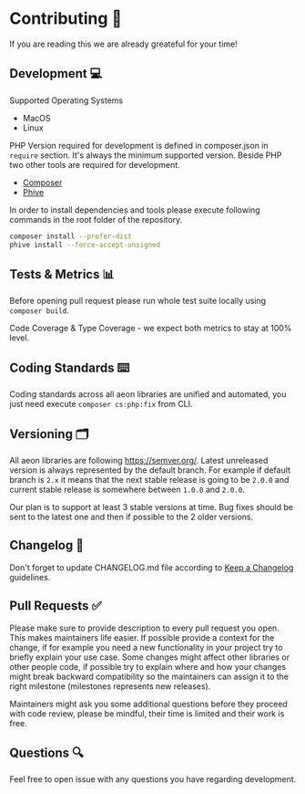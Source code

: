 # Contributing 🥰

If you are reading this we are already greateful for your time! 

## Development 💻

Supported Operating Systems

* MacOS 
* Linux 

PHP Version required for development is defined in composer.json in `require` section. It's always the minimum supported version.
Beside PHP two other tools are required for development. 

* [Composer](https://getcomposer.org/doc/00-intro.md#installation-linux-unix-macos) 
* [Phive](https://phar.io/#Install) 

In order to install dependencies and tools please execute following commands in the root folder of the repository. 

```bash
composer install --prefer-dist
phive install --force-accept-unsigned
```

## Tests & Metrics 📊

Before opening pull request please run whole test suite locally using `composer build`. 

Code Coverage & Type Coverage - we expect both metrics to stay at 100% level. 

## Coding Standards ⌨️

Coding standards across all aeon libraries are unified and automated, you just need execute `composer cs:php:fix` from CLI.

## Versioning 🗂

All aeon libraries are following https://semver.org/. Latest unreleased version is always represented by the default branch. 
For example if default branch is `2.x` it means that the next stable release is going to be `2.0.0` and current stable release is somewhere 
between `1.0.0` and `2.0.0`. 

Our plan is to support at least 3 stable versions at time. 
Bug fixes should be sent to the latest one and then if possible to the 2 older versions. 

## Changelog 📝

Don't forget to update CHANGELOG.md file according to [Keep a Changelog](https://keepachangelog.com/en/1.0.0/) guidelines.  

## Pull Requests ✅

Please make sure to provide description to every pull request you open. This makes maintainers life easier. 
If possible provide a context for the change, if for example you need a new functionality in your project try to briefly explain your use case.
Some changes might affect other libraries or other people code, if possible try to explain where and how your changes might break backward compatibility 
so the maintainers can assign it to the right milestone (milestones represents new releases).

Maintainers might ask you some additional questions before they proceed with code review, please be mindful, their time is limited and their work is free. 

## Questions 🔍

Feel free to open issue with any questions you have regarding development. 

